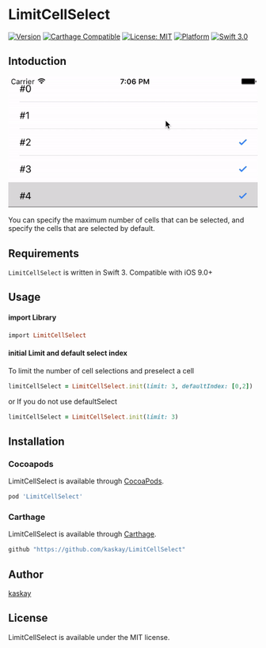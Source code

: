 # LimitCellSelect
[![Version](https://img.shields.io/cocoapods/v/LimitCellSelect.svg?style=flat)](http://cocoapods.org/pods/LimitCellSelect)
[![Carthage Compatible](https://img.shields.io/badge/Carthage-compatible-4BC51D.svg?style=flat)](https://github.com/Carthage/Carthage)
[![License: MIT](https://img.shields.io/badge/license-MIT-blue.svg?style=flat)](https://github.com/kaskay/LimitCellSelect/blob/master/LICENSE)
[![Platform](https://img.shields.io/cocoapods/p/LimitCellSelect.svg?style=flat)](http://cocoapods.org/pods/LimitCellSelect)
[![Swift 3.0](https://img.shields.io/badge/Swift-3.0-orange.svg?style=flat)](https://developer.apple.com/swift/)

## Intoduction
![demo](Image/LimitCellSelect.gif)

You can specify the maximum number of cells that can be selected, and specify the cells that are selected by default.

## Requirements

`LimitCellSelect` is written in Swift 3. Compatible with iOS 9.0+

## Usage

#### import Library
```ruby
import LimitCellSelect
```

#### initial Limit and default select index
To limit the number of cell selections and preselect a cell
```ruby
limitCellSelect = LimitCellSelect.init(limit: 3, defaultIndex: [0,2])
```
or If you do not use defaultSelect
```ruby
limitCellSelect = LimitCellSelect.init(limit: 3)
```

## Installation

### Cocoapods

LimitCellSelect is available through [CocoaPods](http://cocoapods.org).

```ruby
pod 'LimitCellSelect'
```
### Carthage
LimitCellSelect is available through [Carthage](https://github.com/Carthage/Carthage).

```ruby
github "https://github.com/kaskay/LimitCellSelect"
```
## Author
[kaskay](https://github.com/kaskay)

## License
LimitCellSelect is available under the MIT license.

